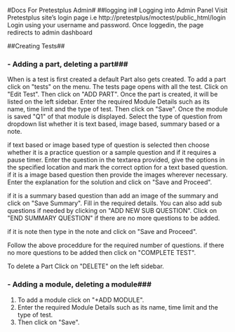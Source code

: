 #Docs For Pretestplus Admin#
##logging in#
Logging into Admin Panel
Visit Pretestplus site’s login page i.e http://pretestplus/moctest/public_html/login
Login using your username and password.
Once loggedin, the page redirects to admin dashboard

##Creating Tests##
### - Adding a part, deleting a part###

When is a test is first created a default Part also gets created. To add a part click on "tests" on the menu. The tests page opens with all the test. Click on "Edit Test". Then click on "ADD PART". Once the part  is created, it will be listed on the left sidebar. Enter the required Module Details such as its name, time limit and the type of test. Then click on "Save". Once the module is saved "Q1" of that module is displayed. Select the type of question from dropdown list whether it is text based, image based, summary based or a note. 

if text based or image  based type of question is selected then choose whether it is a practice question or a sample question and if it requires a pause timer. Enter the question in the textarea provided, give the options in the specified location and mark the correct option for a text based question. if it is a image based question then provide the images wherever necessary. Enter the explanation for the solution and click on "Save and Proceed".

if it is a summary based question than add an image of the summary and click on "Save Summary". Fill in the required details. You can also add sub questions if needed by clicking on "ADD NEW SUB QUESTION". Click on "END SUMMARY QUESTION" if there are no more questions to be added.

if it is note then type in the note and click on "Save and Proceed".

Follow the above proceddure for the required number of questions. if there no more questions to be added then click on "COMPLETE TEST".

To delete a Part Click on "DELETE" on the left sidebar.

### - Adding a module, deleting a module###

1. To add a module click on "+ADD MODULE". 
2.  Enter the required Module Details such as its name, time limit and the type of test.
3.  Then click on "Save".






